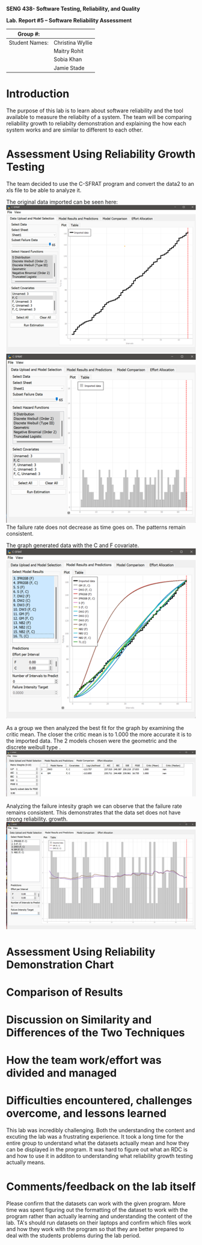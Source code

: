 **SENG 438- Software Testing, Reliability, and Quality**

**Lab. Report \#5 – Software Reliability Assessment**

| Group \#:       |   |
|-----------------|---|
| Student Names:  | Christina Wyllie  |
|                 | Maitry Rohit  |
|                 | Sobia Khan |
|                 | Jamie Stade |

# Introduction
The purpose of this lab is to learn about software reliability and the tool available to measure the reliabilty of a system. The team will be comparing reliability growth to reliabilty demonstration and explaining the how each system works and are similar to different to each other. 

# Assessment Using Reliability Growth Testing 
The team decided to use the C-SFRAT program and convert the data2 to an xls file to be able to analyze it. 

The original data imported can be seen here:
![alt text](ReportMedia/importedData.png)
![alt text](ReportMedia/importedData2.png)
The failure rate does not decrease as time goes on. The patterns remain consistent. 

The graph generated data with the C and F covariate. 
![alt text](ReportMedia/covariateAll.png)

As a group we then analyzed the best fit for the graph by examining the critic mean. The closer the critic mean is to 1.000 the more accurate it is to the imported data. The 2 models chosen were the geometric and the discrete weibull type . 
![alt text](ReportMedia/criticMean.png)

Analyzing the failure intesity graph we can observe that the failure rate remains consistent. This demonstrates that the data set does not have strong reliability. growth. 
![alt text](ReportMedia/failureIntensityAnalysis.png)

# Assessment Using Reliability Demonstration Chart 

# 

# Comparison of Results

# Discussion on Similarity and Differences of the Two Techniques

# How the team work/effort was divided and managed

# 

# Difficulties encountered, challenges overcome, and lessons learned
This lab was incredibly challenging. Both the understanding the content and excuting the lab was a frustrating experience. It took a long time for the entire group to understand what the datasets actually mean and how they can be displayed in the program. It was hard to figure out what an RDC is and how to use it in additon to understanding what reliability growth testing actually means. 
# Comments/feedback on the lab itself
Please confirm that the datasets can work with the given program. More time was spent figuring out the formatting of the dataset to work with the program rather than actually learning and understanding the content of the lab. TA's should run datasets on their laptops and confirm which files work and how they work with the program so that they are better prepared to deal with the students problems during the lab period. 

